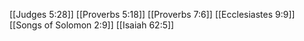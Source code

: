[[Judges 5:28]]
[[Proverbs 5:18]]
[[Proverbs 7:6]]
[[Ecclesiastes 9:9]]
[[Songs of Solomon 2:9]]
[[Isaiah 62:5]]
